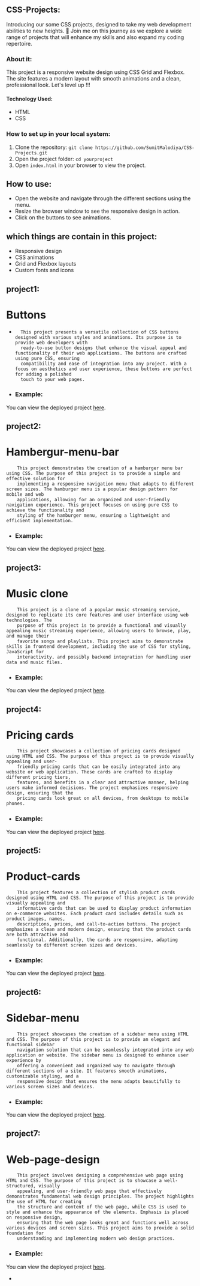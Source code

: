 ## CSS-Projects:
Introducing our some CSS projects, designed to take my  web development abilities to new heights. 🌟 Join me on this journey as we explore a wide range of projects that will enhance my skills and also expand my coding repertoire.

### About it:
This project is a responsive website design using CSS Grid and Flexbox. The site features a modern layout with smooth animations and a clean, professional look.
 Let's level up !!!

#### Technology Used:
 - HTML
 - CSS

### How to set up in your local system:
1. Clone the repository: `git clone https://github.com/SumitMalodiya/CSS-Projects.git`
2. Open the project folder: `cd yourproject`
3. Open `index.html` in your browser to view the project.

## How to use:
- Open the website and navigate through the different sections using the menu.
- Resize the browser window to see the responsive design in action.
- Click on the buttons to see animations.

 ## which things are contain in this project:
- Responsive design
- CSS animations
- Grid and Flexbox layouts
- Custom fonts and icons

## project1:
# Buttons
-       This project presents a versatile collection of CSS buttons designed with various styles and animations. Its purpose is to provide web developers with 
        ready-to-use button designs that enhance the visual appeal and functionality of their web applications. The buttons are crafted using pure CSS, ensuring 
        compatibility and ease of integration into any project. With a focus on aesthetics and user experience, these buttons are perfect for adding a polished 
        touch to your web pages.
-   ### Example:
You can view the deployed project [here](http://127.0.0.1:5501/Buttons/index.html).

## project2:
# Hambergur-menu-bar
        This project demonstrates the creation of a hamburger menu bar using CSS. The purpose of this project is to provide a simple and effective solution for 
        implementing a responsive navigation menu that adapts to different screen sizes. The hamburger menu is a popular design pattern for mobile and web 
        applications, allowing for an organized and user-friendly navigation experience. This project focuses on using pure CSS to achieve the functionality and 
        styling of the hamburger menu, ensuring a lightweight and efficient implementation.
-   ### Example:
You can view the deployed project [here](http://127.0.0.1:5501/Hambergur-menu-bar/index.html).

## project3:
# Music clone
        This project is a clone of a popular music streaming service, designed to replicate its core features and user interface using web technologies. The 
        purpose of this project is to provide a functional and visually appealing music streaming experience, allowing users to browse, play, and manage their 
        favorite songs and playlists. This project aims to demonstrate skills in frontend development, including the use of CSS for styling, JavaScript for 
        interactivity, and possibly backend integration for handling user data and music files.
-   ### Example:
You can view the deployed project [here](http://127.0.0.1:5501/Music%20clone/index.html).

## project4:
# Pricing cards
        This project showcases a collection of pricing cards designed using HTML and CSS. The purpose of this project is to provide visually appealing and user- 
        friendly pricing cards that can be easily integrated into any website or web application. These cards are crafted to display different pricing tiers, 
        features, and benefits in a clear and attractive manner, helping users make informed decisions. The project emphasizes responsive design, ensuring that the 
        pricing cards look great on all devices, from desktops to mobile phones.
-   ### Example:
You can view the deployed project [here](http://127.0.0.1:5501/Pricing%20cards/index.html).

## project5:
# Product-cards
        This project features a collection of stylish product cards designed using HTML and CSS. The purpose of this project is to provide visually appealing and 
        informative cards that can be used to display product information on e-commerce websites. Each product card includes details such as product images, names, 
        descriptions, prices, and call-to-action buttons. The project emphasizes a clean and modern design, ensuring that the product cards are both attractive and 
        functional. Additionally, the cards are responsive, adapting seamlessly to different screen sizes and devices.
-   ### Example:
You can view the deployed project [here](http://127.0.0.1:5501/Product-cards/index.html).

## project6:
# Sidebar-menu
        This project showcases the creation of a sidebar menu using HTML and CSS. The purpose of this project is to provide an elegant and functional sidebar 
        navigation solution that can be seamlessly integrated into any web application or website. The sidebar menu is designed to enhance user experience by 
        offering a convenient and organized way to navigate through different sections of a site. It features smooth animations, customizable styling, and a 
        responsive design that ensures the menu adapts beautifully to various screen sizes and devices.
-   ### Example:
You can view the deployed project [here](http://127.0.0.1:5501/Sidebar-menu/index.html).

## project7:
# Web-page-design
        This project involves designing a comprehensive web page using HTML and CSS. The purpose of this project is to showcase a well-structured, visually 
        appealing, and user-friendly web page that effectively demonstrates fundamental web design principles. The project highlights the use of HTML for creating 
        the structure and content of the web page, while CSS is used to style and enhance the appearance of the elements. Emphasis is placed on responsive design, 
        ensuring that the web page looks great and functions well across various devices and screen sizes. This project aims to provide a solid foundation for 
        understanding and implementing modern web design practices.
-   ### Example:
You can view the deployed project [here](http://127.0.0.1:5501/web-page-design/index.html).



- 



